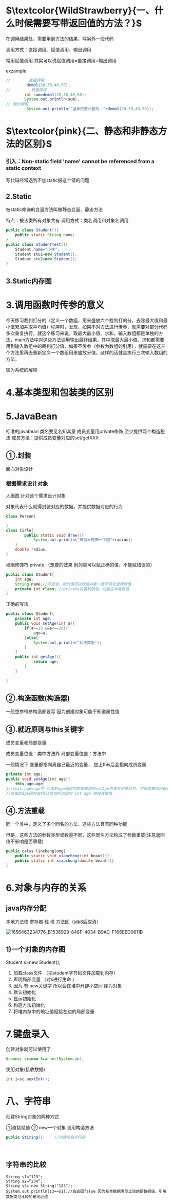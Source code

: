 # $\textcolor{WildStrawberry}{一、什么时候需要写带返回值的方法？}$

在调用结果处，需要用到方法的结果，写另外一段代码

调用方式：直接调用、赋值调用、输出调用

常用赋值调用  其实可以说赋值调用=直接调用+输出调用

exzample

```java
//        直接调用
         demo1(20,30,40,50);
//         赋值调用
        int sum=demo1(20,30,40,50);
        System.out.println(sum);
// 输出调用
         System.out.println("当年的营业额为："+demo1(20,30,40,50));
```

# $\textcolor{pink}{二、静态和非静态方法的区别}$

### 引入：Non-static field 'name' cannot be referenced from a static context

写代码经常遇到不加static报这个错的问题



## 2.Static

被static修饰的变量方法叫做静态变量、静态方法

特点：被该类所有对象共有        调用方式：类名调用和对象名调用

```java
public class Student(){
    public static String name;
}
public class StudentTest(){
    Student.name="小林";
    Student stu1=new Student();
    Student stu2=new Student();
}
```

## 3.Static内存图

# 3.调用函数时传参的意义

今天练习裁判打分的（定义一个数组，用来盛放六个裁判打的分，去除最大值和最小值累加并取平均值）程序时，发现，如果不对方法进行传参，就需要对部分代码多次重复执行，就这个练习来说，取最大最小值、求和，输入数组都是单独的方法，main方法中对这些方法调用输出最终结果，其中取最大最小值、求和都需要用到输入数组中的裁判打分值，如果不传参（参数为数组的引用），就需要在这三个方法里再去重新定义一个数组用来盛放分值，这样的话就会执行三次输入数组的方法。

较为系统的解释

# 4.基本类型和包装类的区别







# 5.JavaBean

标准的javabean  类名要见名知其意                   成员变量用private修饰              至少提供两个构造犯法                 成员方法：提供成员变量对应的set/getXXX	

## ①.封装

面向对象设计   

### 根据需求设计对象

人画圆 针对这个需求设计对象

对象代表什么就得封装对应的数据，并提供数据对应的行为

```java
class Person{

}
class Cirle{
        public static void draw(){
            System.out.println{"根据半径画一个圆"+radius};
    }
    double radius;
}
```

权限修饰符  private （想要的效果 别的类可以赋正确的值，不能赋错误的）

```java
public class Student{
    int age;
    String name;//不安全，别的类可以赋给对象一些不符合逻辑的值
    private int class; //private设置权限后，只能在本类赋值
}
```

正确的写法

```java
public class Student{
    private int age;
    public void setAge(int a){
        if(a>=18 &&a<==28){
            age=a；
        }else{
            System.out.println("非法数据");
        }
    }
    public int getAge(){
            return age;
        }
    }
 
}
```

## ②.构造函数(构造器)

一般空参带参构造都要写   因为创建对象可能不知道属性值

## ③.就近原则与this关键字

成员变量和局部变量

成员变量位置：类中方法外                   局部变量位置：方法中

一般情况下  变量都指向离自己最近的变量，  加上this后会指向成员变量



```java
private int age;
public void setAge(int age){
    this.age=age;
}//this.age=age中 后面的age通过别的类去调用setAge方法并传参给它，它指向离自己最近的 int age
//前面的age因为有this修饰所以指向 int age 并给其赋值
```

## ④.方法重载

同一个类中，定义了多个同名的方法，这些方法具有同种功能

但是，这些方法的参数类型或数量不同，这些同名方法构成了参数重载(注意返回值不影响是否重载)

```java
public calss linchenglong{
    public static void xiaochong(int beaut){}
    public static int xiaochong(double beaut){}
}
```

# 6.对象与内存的关系

## java内存分配

本地方法栈  寄存器  栈  堆   方法区（jdk8后取消） 

![1656463234776_B1536929-848F-4034-B9AC-F166EED0611B](D:\study\note\Sadnote\sad\picture\1656463234776_B1536929-848F-4034-B9AC-F166EED0611B.png)

## 1)一个对象的内存图

Student s=new Student();  

1. 加载class文件  （把student字节码文件加载到内存）
2. 声明局部变量 （对s进行生命 ）
3. 因为  有 new关键字  所以会在堆中开辟小空间   即为对象
4. 默认初始化
5. 显示初始化  
6. 构造方法初始化
7. 将堆内存中的地址值赋给左边的局部变量

# 7.键盘录入

创建对象就可以使用了     

```java
Scanner sc=new Scanner(System.in);
```

使用对象(接收数据)

```java
int i=sc.nextInt();
```

# 八、字符串

创建String对象的两种方式

①直接赋值  ② new一个对象 调用构造方法   

```java
public Stiring();    //创建空白字符串
```

​	

## 字符串的比较

```
String s1="123";
String s2=“234”;
String s3= new String("123");
System.out.println(s3==s1);//会返回false 因为基本数据类型比较的是数据值，引用数据类型比较的是地址值
```
